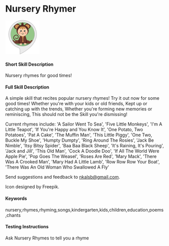 # Nursery Rhymer

![icon](alexa-skill-nursery-rhymes/metadata/APP_ICON_SMALL.png)

#### Short Skill Description
Nursery rhymes for good times!

#### Full Skill Description

A simple skill that recites popular nursery rhymes!
Try it out now for some good times!
Whether you're with your kids or old friends,
Kept up or catching up with the trends,
Whether you're forming new memories or reminiscing,
This should not be the Skill you're dismissing!

Current rhymes include:
'A Sailor Went To Sea',
'Five Little Monkeys',
'I'm A Little Teapot',
'If You're Happy and You Know It',
'One Potato, Two Potatoes',
'Pat A Cake',
'The Muffin Man',
'This Little Piggy',
'One Two, Buckle My Shoe',
'Humpty Dumpty',
'Ring Around The Rosies',
'Jack Be Nimble',
'Itsy Bitsy Spider',
'Baa Baa Black Sheep',
'It's Raining, It's Pouring',
'Jack and Jill',
'This Old Man',
'Cock A Doodle Doo',
'If All The World Were Apple Pie',
'Pop Goes The Weasel',
'Roses Are Red',
'Mary Mack',
'There Was A Crooked Man',
'Mary Had A Little Lamb',
'Row Row Row Your Boat',
'There Was An Old Woman Who Swallowed A Fly'

Send suggestions and feedback to nkalsb@gmail.com.

Icon designed by Freepik.

#### Keywords
nursery,rhymes,rhyming,songs,kindergarten,kids,children,education,poems,chants

#### Testing Instructions
Ask Nursery Rhymes to tell you a rhyme
